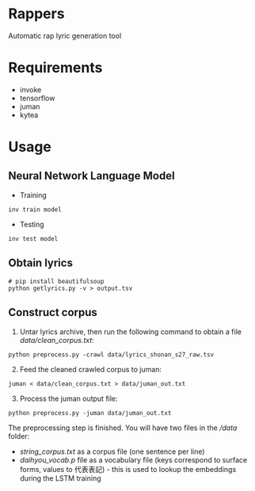 # Rappers
Automatic rap lyric generation tool

# Requirements

- invoke
- tensorflow
- juman
- kytea

# Usage
## Neural Network Language Model

- Training

```
inv train model
```

- Testing

```
inv test model
```

## Obtain lyrics ##
```
# pip install beautifulsoup
python getlyrics.py -v > output.tsv
```

## Construct corpus ##

1) Untar lyrics archive, then run the following command to obtain a file *data/clean_corpus.txt*:
```
python preprocess.py -crawl data/lyrics_shonan_s27_raw.tsv
```
2) Feed the cleaned crawled corpus to juman:
```
juman < data/clean_corpus.txt > data/juman_out.txt
```
3) Process the juman output file:
```
python preprocess.py -juman data/juman_out.txt
```


The preprocessing step is finished. You will have two files in the */data* folder:

- *string_corpus.txt* as a corpus file (one sentence per line) 
- *daihyou_vocab.p* file as a vocabulary file (keys correspond to surface forms, values to 代表表記) - this is used to lookup the embeddings during the LSTM training


